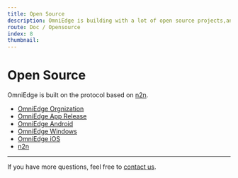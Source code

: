```yaml
---
title: Open Source
description: OmniEdge is building with a lot of open source projects,and open source as well.
route: Doc / Opensource 
index: 8
thumbnail: 
---
```

# Open Source

OmniEdge is built on the protocol based on [n2n](https://github.com/omniedgeio/n2n).

+ [OmniEdge Orgnization](https://github.com/omniedgeio)
+ [OmniEdge App Release](https://github.com/omniedgeio/app-release)
+ [OmniEdge Android](https://github.com/omniedgeio/omniedge-android)
+ [OmniEdge Windows](https://github.com/omniedgeio/omniedge-windows)
+ [OmniEdge iOS](https://github.com/omniedgeio/omniedge-ios)
+ [n2n](https://github.com/omniedgeio/n2n)

-----

If you have more questions, feel free to [contact us](mailto:support@omniedge.io).
